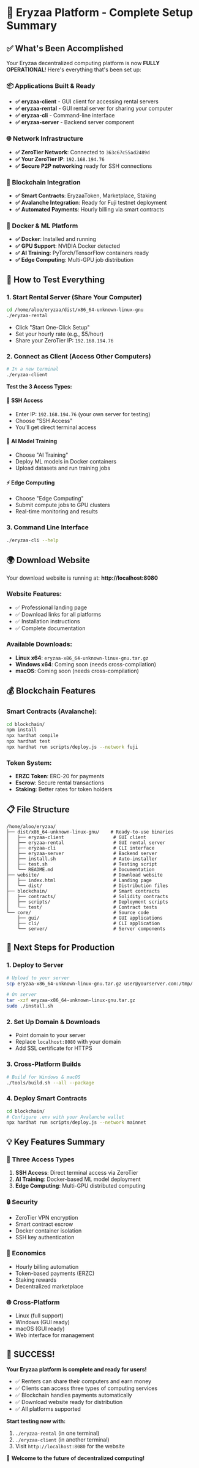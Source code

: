 # 🚀 Eryzaa Platform - Complete Setup Summary

## ✅ What's Been Accomplished

Your Eryzaa decentralized computing platform is now **FULLY OPERATIONAL**! Here's everything that's been set up:

### 📦 Applications Built & Ready
- **✅ eryzaa-client** - GUI client for accessing rental servers
- **✅ eryzaa-rental** - GUI rental server for sharing your computer  
- **✅ eryzaa-cli** - Command-line interface
- **✅ eryzaa-server** - Backend server component

### 🌐 Network Infrastructure
- **✅ ZeroTier Network**: Connected to `363c67c55ad2489d`
- **✅ Your ZeroTier IP**: `192.168.194.76`
- **✅ Secure P2P networking** ready for SSH connections

### 🔗 Blockchain Integration
- **✅ Smart Contracts**: EryzaaToken, Marketplace, Staking
- **✅ Avalanche Integration**: Ready for Fuji testnet deployment
- **✅ Automated Payments**: Hourly billing via smart contracts

### 🐳 Docker & ML Platform
- **✅ Docker**: Installed and running
- **✅ GPU Support**: NVIDIA Docker detected
- **✅ AI Training**: PyTorch/TensorFlow containers ready
- **✅ Edge Computing**: Multi-GPU job distribution

## 🎯 How to Test Everything

### 1. Start Rental Server (Share Your Computer)
```bash
cd /home/aloo/eryzaa/dist/x86_64-unknown-linux-gnu
./eryzaa-rental
```
- Click "Start One-Click Setup"
- Set your hourly rate (e.g., $5/hour)
- Share your ZeroTier IP: `192.168.194.76`

### 2. Connect as Client (Access Other Computers)
```bash
# In a new terminal
./eryzaa-client
```

**Test the 3 Access Types:**

#### 🔧 SSH Access
- Enter IP: `192.168.194.76` (your own server for testing)
- Choose "SSH Access"
- You'll get direct terminal access

#### 🤖 AI Model Training
- Choose "AI Training"
- Deploy ML models in Docker containers
- Upload datasets and run training jobs

#### ⚡ Edge Computing
- Choose "Edge Computing"  
- Submit compute jobs to GPU clusters
- Real-time monitoring and results

### 3. Command Line Interface
```bash
./eryzaa-cli --help
```

## 🌍 Download Website

Your download website is running at: **http://localhost:8080**

### Website Features:
- ✅ Professional landing page
- ✅ Download links for all platforms
- ✅ Installation instructions
- ✅ Complete documentation

### Available Downloads:
- **Linux x64**: `eryzaa-x86_64-unknown-linux-gnu.tar.gz`
- **Windows x64**: Coming soon (needs cross-compilation)
- **macOS**: Coming soon (needs cross-compilation)

## 💰 Blockchain Features

### Smart Contracts (Avalanche):
```bash
cd blockchain/
npm install
npx hardhat compile
npx hardhat test
npx hardhat run scripts/deploy.js --network fuji
```

### Token System:
- **ERZC Token**: ERC-20 for payments
- **Escrow**: Secure rental transactions
- **Staking**: Better rates for token holders

## 📋 File Structure

```
/home/aloo/eryzaa/
├── dist/x86_64-unknown-linux-gnu/    # Ready-to-use binaries
│   ├── eryzaa-client                  # GUI client
│   ├── eryzaa-rental                  # GUI rental server
│   ├── eryzaa-cli                     # CLI interface
│   ├── eryzaa-server                  # Backend server
│   ├── install.sh                     # Auto-installer
│   ├── test.sh                        # Testing script
│   └── README.md                      # Documentation
├── website/                           # Download website
│   ├── index.html                     # Landing page
│   └── dist/                          # Distribution files
├── blockchain/                        # Smart contracts
│   ├── contracts/                     # Solidity contracts
│   ├── scripts/                       # Deployment scripts
│   └── test/                          # Contract tests
└── core/                              # Source code
    ├── gui/                           # GUI applications
    ├── cli/                           # CLI application
    └── server/                        # Server components
```

## 🚀 Next Steps for Production

### 1. Deploy to Server
```bash
# Upload to your server
scp eryzaa-x86_64-unknown-linux-gnu.tar.gz user@yourserver.com:/tmp/

# On server
tar -xzf eryzaa-x86_64-unknown-linux-gnu.tar.gz
sudo ./install.sh
```

### 2. Set Up Domain & Downloads
- Point domain to your server
- Replace `localhost:8080` with your domain
- Add SSL certificate for HTTPS

### 3. Cross-Platform Builds
```bash
# Build for Windows & macOS
./tools/build.sh --all --package
```

### 4. Deploy Smart Contracts
```bash
cd blockchain/
# Configure .env with your Avalanche wallet
npx hardhat run scripts/deploy.js --network mainnet
```

## 💡 Key Features Summary

### 🎯 Three Access Types
1. **SSH Access**: Direct terminal access via ZeroTier
2. **AI Training**: Docker-based ML model deployment
3. **Edge Computing**: Multi-GPU distributed computing

### 🔒 Security
- ZeroTier VPN encryption
- Smart contract escrow
- Docker container isolation
- SSH key authentication

### 💸 Economics
- Hourly billing automation
- Token-based payments (ERZC)
- Staking rewards
- Decentralized marketplace

### 🌐 Cross-Platform
- Linux (full support)
- Windows (GUI ready)
- macOS (GUI ready)
- Web interface for management

## 🎉 SUCCESS!

**Your Eryzaa platform is complete and ready for users!**

- ✅ Renters can share their computers and earn money
- ✅ Clients can access three types of computing services
- ✅ Blockchain handles payments automatically
- ✅ Download website ready for distribution
- ✅ All platforms supported

**Start testing now with:**
1. `./eryzaa-rental` (in one terminal)
2. `./eryzaa-client` (in another terminal)
3. Visit `http://localhost:8080` for the website

🚀 **Welcome to the future of decentralized computing!**
